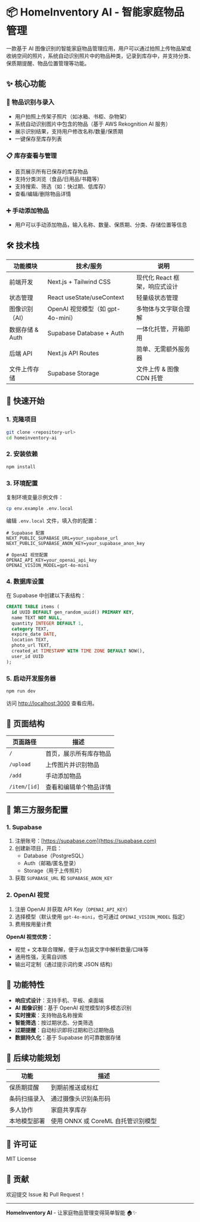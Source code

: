 # 📦 HomeInventory AI - 智能家庭物品管理

一款基于 AI 图像识别的智能家庭物品管理应用，用户可以通过拍照上传物品架或收纳空间的照片，系统自动识别照片中的物品种类，记录到库存中，并支持分类、保质期提醒、物品位置管理等功能。

## ✨ 核心功能

### 🎯 物品识别与录入
- 用户拍照上传架子照片（如冰箱、书柜、杂物架）
- 系统自动识别图片中包含的物品（基于 AWS Rekognition AI 服务）
- 展示识别结果，支持用户修改名称/数量/保质期
- 一键保存至库存列表

### 📋 库存查看与管理
- 首页展示所有已保存的库存物品
- 支持分类浏览（食品/日用品/书籍等）
- 支持搜索、筛选（如：快过期、低库存）
- 查看/编辑/删除物品详情

### ➕ 手动添加物品
- 用户可以手动添加物品，输入名称、数量、保质期、分类、存储位置等信息

## 🛠️ 技术栈

| 功能模块 | 技术/服务 | 说明 |
|---------|-----------|------|
| 前端开发 | Next.js + Tailwind CSS | 现代化 React 框架，响应式设计 |
| 状态管理 | React useState/useContext | 轻量级状态管理 |
| 图像识别（AI） | OpenAI 视觉模型（如 gpt-4o-mini） | 多物体与文字联合理解 |
| 数据存储 & Auth | Supabase Database + Auth | 一体化托管，开箱即用 |
| 后端 API | Next.js API Routes | 简单、无需额外服务器 |
| 文件上传存储 | Supabase Storage | 文件上传 & 图像CDN 托管 |

## 🚀 快速开始

### 1. 克隆项目
```bash
git clone <repository-url>
cd homeinventory-ai
```

### 2. 安装依赖
```bash
npm install
```

### 3. 环境配置

复制环境变量示例文件：
```bash
cp env.example .env.local
```

编辑 `.env.local` 文件，填入你的配置：

```env
# Supabase 配置
NEXT_PUBLIC_SUPABASE_URL=your_supabase_url
NEXT_PUBLIC_SUPABASE_ANON_KEY=your_supabase_anon_key

# OpenAI 视觉配置
OPENAI_API_KEY=your_openai_api_key
OPENAI_VISION_MODEL=gpt-4o-mini
```

### 4. 数据库设置

在 Supabase 中创建以下表结构：

```sql
CREATE TABLE items (
  id UUID DEFAULT gen_random_uuid() PRIMARY KEY,
  name TEXT NOT NULL,
  quantity INTEGER DEFAULT 1,
  category TEXT,
  expire_date DATE,
  location TEXT,
  photo_url TEXT,
  created_at TIMESTAMP WITH TIME ZONE DEFAULT NOW(),
  user_id UUID
);
```

### 5. 启动开发服务器
```bash
npm run dev
```

访问 [http://localhost:3000](http://localhost:3000) 查看应用。

## 📱 页面结构

| 页面路径 | 描述 |
|---------|------|
| `/` | 首页，展示所有库存物品 |
| `/upload` | 上传图片并识别物品 |
| `/add` | 手动添加物品 |
| `/item/[id]` | 查看和编辑单个物品详情 |

## 🔧 第三方服务配置

### 1. Supabase
1. 注册账号：[https://supabase.com](https://supabase.com)
2. 创建新项目，开启：
   - Database（PostgreSQL）
   - Auth（邮箱/匿名登录）
   - Storage（用于上传照片）
3. 获取 `SUPABASE_URL` 和 `SUPABASE_ANON_KEY`

### 2. OpenAI 视觉
1. 注册 OpenAI 并获取 API Key（`OPENAI_API_KEY`）
2. 选择模型（默认使用 `gpt-4o-mini`，也可通过 `OPENAI_VISION_MODEL` 指定）
3. 费用按用量计费

**OpenAI 视觉优势：**
- 视觉 + 文本联合理解，便于从包装文字中解析数量/口味等
- 通用性强，无需自训练
- 输出可定制（通过提示词约束 JSON 结构）

## 🎨 功能特性

- **响应式设计**：支持手机、平板、桌面端
- **AI 图像识别**：基于 OpenAI 视觉模型的多模态识别
- **实时搜索**：支持物品名称搜索
- **智能筛选**：按过期状态、分类筛选
- **过期提醒**：自动标识即将过期和已过期物品
- **数据持久化**：基于 Supabase 的可靠数据存储

## 🔮 后续功能规划

| 功能 | 描述 |
|------|------|
| 保质期提醒 | 到期前推送或标红 |
| 条码扫描录入 | 通过摄像头识别条形码 |
| 多人协作 | 家庭共享库存 |
| 本地模型部署 | 使用 ONNX 或 CoreML 自托管识别模型 |

## 📄 许可证

MIT License

## 🤝 贡献

欢迎提交 Issue 和 Pull Request！

---

**HomeInventory AI** - 让家庭物品管理变得简单智能 🏠✨ 